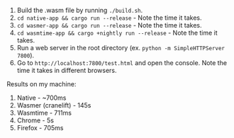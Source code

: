1. Build the .wasm file by running `./build.sh`.
3. `cd native-app && cargo run --release` - Note the time it takes.
2. `cd wasmer-app && cargo run --release` - Note the time it takes.
2. `cd wasmtime-app && cargo +nightly run --release` - Note the time it takes.
4. Run a web server in the root directory (ex. `python -m SimpleHTTPServer 7800`).
5. Go to `http://localhost:7800/test.html` and open the console. Note the time it takes in different browsers.

Results on my machine:

1. Native - ~700ms
2. Wasmer (cranelift) - 145s
3. Wasmtime - 711ms
3. Chrome - 5s
4. Firefox - 705ms
